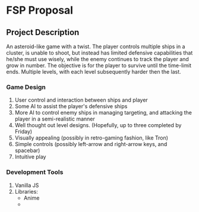 # FSP Proposal

## Project Description
  An asteroid-like game with a twist.  The player controls multiple ships in a cluster, is unable to shoot, but instead has limited defensive capabilities that he/she must use wisely, while the enemy continues to track the player and grow in number.  The objective is for the player to survive until the time-limit ends.  Multiple levels, with each level subsequently harder then the last.
  
### Game Design
  1. User control and interaction between ships and player
  2. Some AI to assist the player's defensive ships
  3. More AI to control enemy ships in managing targeting, and attacking the player in a semi-realistic manner
  4. Well thought out level designs.  (Hopefully, up to three completed by Friday)
  5. Visually appealing (possibly in retro-gaming fashion, like Tron)
  6. Simple controls (possibly left-arrow and right-arrow keys, and spacebar)
  7. Intuitive play
  
### Development Tools
  1. Vanilla JS
  2. Libraries:
      * Anime
      * 
